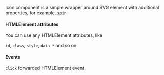 Icon component is a simple wrapper around SVG element with additional properties, for example, `spin`

#### HTMLElement attributes

You can use any HTMLElement attributes, like

`id`, `class`, `style`, `data-*` and so on

#### Events

`click` forwarded HTMLElement event
